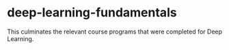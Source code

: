 # deep-learning-fundamentals
This culminates the relevant course programs that were completed for Deep Learning.
